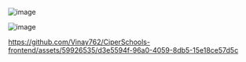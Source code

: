 ![image](https://github.com/Vinay762/CiperSchools-frontend/assets/59926535/d498fba2-e4ae-4730-84da-985541b7f2cb)

![image](https://github.com/Vinay762/CiperSchools-frontend/assets/59926535/f910cb3a-4871-41a5-a5b8-358bbb887403)



https://github.com/Vinay762/CiperSchools-frontend/assets/59926535/d3e5594f-96a0-4059-8db5-15e18ce57d5c

